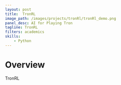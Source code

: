 ```yaml
---
layout: post
title:  TronRL
image_path: /images/projects/tronRl/tronRl_demo.png
panel_desc: AI for Playing Tron
tagline: TronRL
filters: academics
skills:
    - Python
---
```


# Overview

TronRL